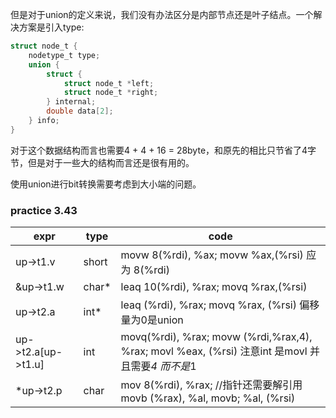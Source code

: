 但是对于union的定义来说，我们没有办法区分是内部节点还是叶子结点。一个解决方案是引入type:

```c
struct node_t {
    nodetype_t type;
    union {
        struct {
            struct node_t *left;
            struct node_t *right;
        } internal;
        double data[2];
    } info;
}
```

对于这个数据结构而言也需要4 + 4 + 16 = 28byte，和原先的相比只节省了4字节，但是对于一些大的结构而言还是很有用的。

使用union进行bit转换需要考虑到大小端的问题。

### practice 3.43

| expr      | type   | code       |
| --------- | ------ | -----------|
| up->t1.v  | short  | movw 8(%rdi), %ax; movw %ax,(%rsi) 应为 8(%rdi)| 
| &up->t1.w | char*  | leaq 10(%rdi), %rax; movq %rax,(%rsi)|
| up->t2.a  | int*   | leaq (%rdi), %rax; movq %rax, (%rsi) 偏移量为0是union|
| up->t2.a[up->t1.u]| int | movq(%rdi), %rax; movw (%rdi,%rax,4), %rax; movl %eax, (%rsi) 注意int 是movl 并且需要*4 而不是*1|
| *up->t2.p| char | mov 8(%rdi), %rax; //指针还需要解引用movb (%rax), %al, movb; %al, (%rsi)|


